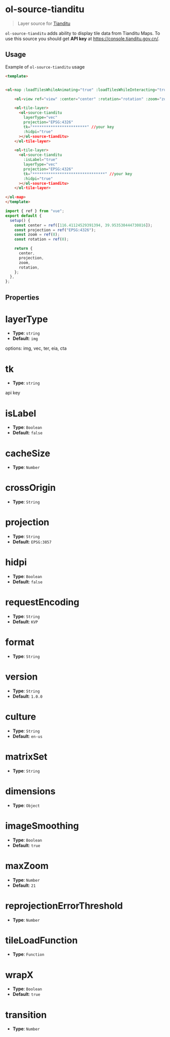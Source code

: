 # ol-source-tianditu

> Layer source for [Tianditu](https://www.tianditu.gov.cn/)

`ol-source-tianditu` adds ability to display tile data from Tianditu Maps. To use
this source you should get **API key** at https://console.tianditu.gov.cn/.

<script setup>
import Tianditu from "@demos/Tianditu.vue"
</script>

<ClientOnly>
<Tianditu />
</ClientOnly>

## Usage

Example of `ol-source-tianditu` usage

```html
<template>


<ol-map :loadTilesWhileAnimating="true" :loadTilesWhileInteracting="true" style="height:400px">

    <ol-view ref="view" :center="center" :rotation="rotation" :zoom="zoom" :projection="projection" />

    <ol-tile-layer>
      <ol-source-tianditu
        layerType="vec"
        projection="EPSG:4326"
        tk="************************" //your key
        :hidpi="true"
      ></ol-source-tianditu>
    </ol-tile-layer>

    <ol-tile-layer>
      <ol-source-tianditu
        :isLabel="true"
        layerType="vec"
        projection="EPSG:4326"
        tk="********************************" //your key
        :hidpi="true"
      ></ol-source-tianditu>
    </ol-tile-layer>

</ol-map>
</template>
```

```js
import { ref } from "vue";
export default {
  setup() {
    const center = ref([116.41124529391394, 39.953530444730816]);
    const projection = ref("EPSG:4326");
    const zoom = ref(8);
    const rotation = ref(0);

    return {
      center,
      projection,
      zoom,
      rotation,
    };
  },
};
```

## Properties

# layerType

- **Type**: `string`
- **Default**: `img`

options: img, vec, ter, eia, cta

# tk

- **Type**: `string`

api key

# isLabel

- **Type**: `Boolean`
- **Default**: `false`

# cacheSize

- **Type**: `Number`

# crossOrigin

- **Type**: `String`

# projection

- **Type**: `String`
- **Default**: `EPSG:3857`

# hidpi

- **Type**: `Boolean`
- **Default**: `false`

# requestEncoding

- **Type**: `String`
- **Default**: `KVP`

# format

- **Type**: `String`

# version

- **Type**: `String`
- **Default**: `1.0.0`

# culture

- **Type**: `String`
- **Default**: `en-us`

# matrixSet

- **Type**: `String`

# dimensions

- **Type**: `Object`

# imageSmoothing

- **Type**: `Boolean`
- **Default**: `true`

# maxZoom

- **Type**: `Number`
- **Default**: `21`

# reprojectionErrorThreshold

- **Type**: `Number`

# tileLoadFunction

- **Type**: `Function`

# wrapX

- **Type**: `Boolean`
- **Default**: `true`

# transition

- **Type**: `Number`
